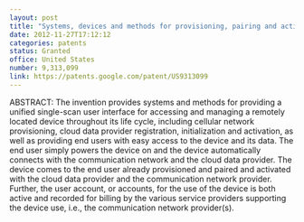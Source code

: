 ```yaml
---
layout: post
title: "Systems, devices and methods for provisioning, pairing and activating a newly manufactured device for automatic joining of customer's network"
date: 2012-11-27T17:12:12
categories: patents
status: Granted
office: United States
number: 9,313,099
link: https://patents.google.com/patent/US9313099
---
```


ABSTRACT: The invention provides systems and methods for providing a unified single-scan user interface for accessing and managing a remotely located device throughout its life cycle, including cellular network provisioning, cloud data provider registration, initialization and activation, as well as providing end users with easy access to the device and its data. The end user simply powers the device on and the device automatically connects with the communication network and the cloud data provider. The device comes to the end user already provisioned and paired and activated with the cloud data provider and the communication network provider. Further, the user account, or accounts, for the use of the device is both active and recorded for billing by the various service providers supporting the device use, i.e., the communication network provider(s).

